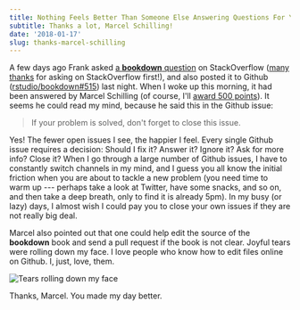 ```yaml
---
title: Nothing Feels Better Than Someone Else Answering Questions For You
subtitle: Thanks a lot, Marcel Schilling!
date: '2018-01-17'
slug: thanks-marcel-schilling
---
```


A few days ago Frank asked [a **bookdown** question](https://stackoverflow.com/q/48247787/559676) on StackOverflow ([many thanks](/en/2017/08/so-gh-email/) for asking on StackOverflow first!), and also posted it to Github ([rstudio/bookdown#515](https://github.com/rstudio/bookdown/issues/515)) last night. When I woke up this morning, it had been answered by Marcel Schilling (of course, I'll [award 500 points](/en/2017/12/so-bounties/)). It seems he could read my mind, because he said this in the Github issue:

> If your problem is solved, don't forget to close this issue.

Yes! The fewer open issues I see, the happier I feel. Every single Github issue requires a decision: Should I fix it? Answer it? Ignore it? Ask for more info? Close it? When I go through a large number of Github issues, I have to constantly switch channels in my mind, and I guess you all know the initial friction when you are about to tackle a new problem (you need time to warm up --- perhaps take a look at Twitter, have some snacks, and so on, and then take a deep breath, only to find it is already 5pm). In my busy (or lazy) days, I almost wish I could pay you to close your own issues if they are not really big deal.

Marcel also pointed out that one could help edit the source of the **bookdown** book and send a pull request if the book is not clear. Joyful tears were rolling down my face. I love people who know how to edit files online on Github. I, just, love, them.

![Tears rolling down my face](https://db.yihui.org/images/gaocheng-wuliuyi.jpg)

Thanks, Marcel. You made my day better.
